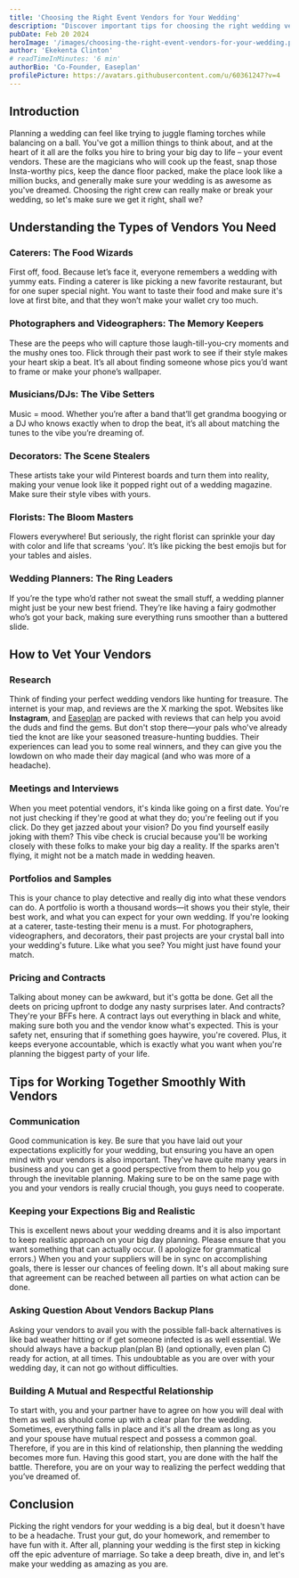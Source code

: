 ```yaml
---
title: 'Choosing the Right Event Vendors for Your Wedding'
description: "Discover important tips for choosing the right wedding vendors to ensure your big day is a dream come true. Learn how to effectively vet caterers, photographers, musicians, and more, ensuring a smooth collaboration for a flawless event. From understanding contracts to maintaining open communication, this guide covers everything you need to navigate the wedding planning process with ease. Perfect for couples looking to make informed decisions and create unforgettable memories."
pubDate: Feb 20 2024
heroImage: '/images/choosing-the-right-event-vendors-for-your-wedding.png'
author: 'Ekekenta Clinton'
# readTimeInMinutes: '6 min'
authorBio: 'Co-Founder, Easeplan'
profilePicture: https://avatars.githubusercontent.com/u/60361247?v=4
---
```



## Introduction
Planning a wedding can feel like trying to juggle flaming torches while balancing on a ball. You've got a million things to think about, and at the heart of it all are the folks you hire to bring your big day to life – your event vendors. These are the magicians who will cook up the feast, snap those Insta-worthy pics, keep the dance floor packed, make the place look like a million bucks, and generally make sure your wedding is as awesome as you've dreamed. Choosing the right crew can really make or break your wedding, so let's make sure we get it right, shall we?


## Understanding the Types of Vendors You Need
### Caterers: The Food Wizards
First off, food. Because let’s face it, everyone remembers a wedding with yummy eats. Finding a caterer is like picking a new favorite restaurant, but for one super special night. You want to taste their food and make sure it's love at first bite, and that they won’t make your wallet cry too much.

### Photographers and Videographers: The Memory Keepers
These are the peeps who will capture those laugh-till-you-cry moments and the mushy ones too. Flick through their past work to see if their style makes your heart skip a beat. It’s all about finding someone whose pics you’d want to frame or make your phone’s wallpaper.

### Musicians/DJs: The Vibe Setters
Music = mood. Whether you’re after a band that’ll get grandma boogying or a DJ who knows exactly when to drop the beat, it’s all about matching the tunes to the vibe you’re dreaming of.

### Decorators: The Scene Stealers
These artists take your wild Pinterest boards and turn them into reality, making your venue look like it popped right out of a wedding magazine. Make sure their style vibes with yours.

### Florists: The Bloom Masters
Flowers everywhere! But seriously, the right florist can sprinkle your day with color and life that screams ‘you’. It’s like picking the best emojis but for your tables and aisles.

### Wedding Planners: The Ring Leaders
If you’re the type who’d rather not sweat the small stuff, a wedding planner might just be your new best friend. They’re like having a fairy godmother who’s got your back, making sure everything runs smoother than a buttered slide.

## How to Vet Your Vendors
### Research
Think of finding your perfect wedding vendors like hunting for treasure. The internet is your map, and reviews are the X marking the spot. Websites like **Instagram**, and [Easeplan](https://www.easeplan.io) are packed with reviews that can help you avoid the duds and find the gems. But don't stop there—your pals who've already tied the knot are like your seasoned treasure-hunting buddies. Their experiences can lead you to some real winners, and they can give you the lowdown on who made their day magical (and who was more of a headache).

### Meetings and Interviews
When you meet potential vendors, it's kinda like going on a first date. You're not just checking if they're good at what they do; you're feeling out if you click. Do they get jazzed about your vision? Do you find yourself easily joking with them? This vibe check is crucial because you'll be working closely with these folks to make your big day a reality. If the sparks aren't flying, it might not be a match made in wedding heaven.

### Portfolios and Samples
This is your chance to play detective and really dig into what these vendors can do. A portfolio is worth a thousand words—it shows you their style, their best work, and what you can expect for your own wedding. If you're looking at a caterer, taste-testing their menu is a must. For photographers, videographers, and decorators, their past projects are your crystal ball into your wedding's future. Like what you see? You might just have found your match.

### Pricing and Contracts
Talking about money can be awkward, but it's gotta be done. Get all the deets on pricing upfront to dodge any nasty surprises later. And contracts? They're your BFFs here. A contract lays out everything in black and white, making sure both you and the vendor know what's expected. This is your safety net, ensuring that if something goes haywire, you're covered. Plus, it keeps everyone accountable, which is exactly what you want when you're planning the biggest party of your life.

## Tips for Working Together Smoothly With Vendors

### Communication
Good communication is key. Be sure that you have laid out your expectations explicitly for your wedding, but ensuring you have an open mind with your vendors is also important. They've have quite many years in business and you can get a good perspective from them to help you go through the inevitable planning. Making sure to be on the same page with you and your vendors is really crucial though, you guys need to cooperate.

### Keeping your Expections Big and Realistic
This is excellent news about your wedding dreams and it is also important to keep realistic approach on your big day planning. Please ensure that you want something that can actually occur. (I apologize for grammatical errors.) When you and your suppliers will be in sync on accomplishing goals, there is lesser our chances of feeling down. It's all about making sure that agreement can be reached between all parties on what action can be done.

### Asking Question About Vendors Backup Plans
Asking your vendors to avail you with the possible fall-back alternatives is like bad weather hitting or if get someone infected is as well essential. We should always have a backup plan(plan B) (and optionally, even plan C) ready for action, at all times. This undoubtable as you are over with your wedding day, it can not go without difficulties.

### Building A Mutual and Respectful Relationship
To start with, you and your partner have to agree on how you will deal with them as well as should come up with a clear plan for the wedding. Sometimes, everything falls in place and it's all the dream as long as you and your spouse have mutual respect and possess a common goal. Therefore, if you are in this kind of relationship, then planning the wedding becomes more fun. Having this good start, you are done with the half the battle. Therefore, you are on your way to realizing the perfect wedding that you’ve dreamed of.

## Conclusion
Picking the right vendors for your wedding is a big deal, but it doesn't have to be a headache. Trust your gut, do your homework, and remember to have fun with it. After all, planning your wedding is the first step in kicking off the epic adventure of marriage. So take a deep breath, dive in, and let's make your wedding as amazing as you are.